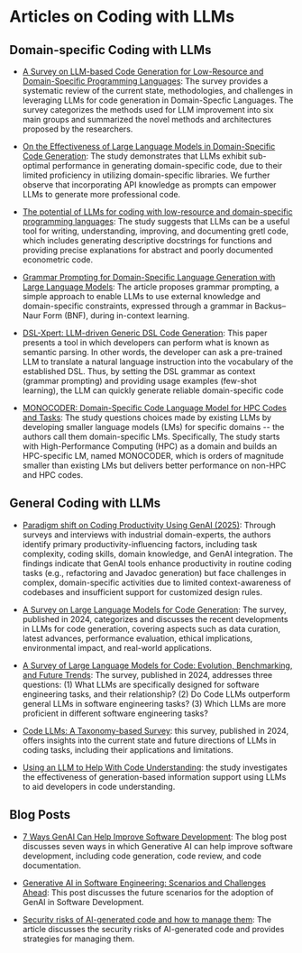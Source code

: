 
# Articles on Coding with LLMs

## Domain-specific Coding with LLMs

* [A Survey on LLM-based Code Generation for Low-Resource and Domain-Specific Programming Languages](https://arxiv.org/pdf/2410.03981?): The survey provides a systematic review of the current state, methodologies, and challenges in leveraging LLMs for code generation in Domain-Specfic Languages. The survey categorizes the methods used for LLM improvement into six main groups and summarized the novel methods and architectures proposed by the researchers. 

* [On the Effectiveness of Large Language Models in Domain-Specific Code Generation](https://arxiv.org/pdf/2312.01639): The study demonstrates that LLMs exhibit sub-optimal performance in generating domain-specific code, due to their limited proficiency in utilizing domain-specific libraries. We further observe that incorporating API knowledge as prompts can empower LLMs to generate more professional code.

* [The potential of LLMs for coding with low-resource and domain-specific programming languages](https://arxiv.org/pdf/2307.13018): The study suggests that LLMs can be a useful tool for writing, understanding, improving, and documenting gretl code, which includes generating descriptive docstrings for functions and providing precise explanations for abstract and poorly documented econometric code.

* [Grammar Prompting for Domain-Specific Language Generation with Large Language Models](https://proceedings.neurips.cc/paper_files/paper/2023/file/cd40d0d65bfebb894ccc9ea822b47fa8-Paper-Conference.pdf): The article proposes grammar prompting, a simple approach to enable LLMs to use external knowledge and domain-specific constraints, expressed through a grammar in Backus–Naur Form (BNF), during in-context learning.

* [DSL-Xpert: LLM-driven Generic DSL Code Generation](https://dl.acm.org/doi/pdf/10.1145/3652620.3687782?casa_token=xpbmFqLswCQAAAAA:_T8rVHsUmA85RDbiM-hInnzCEOGMv6yLbefI-huaGNt0rg5kLI9V5eV3Gans183kCZezot0g7dBc): This paper presents a tool in which developers can perform what is known as semantic parsing. In other words, the developer can ask a pre-trained LLM to translate a natural language instruction into the vocabulary of the established DSL. Thus, by setting the DSL grammar as context (grammar prompting) and providing usage examples (few-shot learning), the LLM can quickly generate reliable domain-specific code

* [MONOCODER: Domain-Specific Code Language Model for HPC Codes and Tasks](https://ieeexplore.ieee.org/stamp/stamp.jsp?arnumber=10938441&casa_token=jN11230yH9YAAAAA:v02BO2mwyVtzYWlsCzuB1MiqNbxwpgKKwXxyfbZW3y_Q8DSbP0QaGzDviwZa3bf3eZAIChWu8g&tag=1): The study questions choices made by existing LLMs by developing smaller language models (LMs) for specific domains -- the authors call them domain-specific LMs. Specifically, The study starts with High-Performance Computing (HPC) as a domain and builds an HPC-specific LM, named MONOCODER, which is orders of magnitude smaller than existing LMs but delivers better performance on non-HPC and HPC codes.

## General Coding with LLMs 

* [Paradigm shift on Coding Productivity Using GenAI (2025)](https://arxiv.org/pdf/2504.18404?): Through surveys and interviews with industrial domain-experts, the authors identify primary productivity-influencing factors, including task complexity, coding skills, domain knowledge, and GenAI integration. The findings indicate that GenAI tools enhance productivity in routine coding tasks (e.g., refactoring and Javadoc generation) but face challenges in complex, domain-specific activities due to limited context-awareness of codebases and insufficient support for customized design rules.

* [A Survey on Large Language Models for Code Generation](https://arxiv.org/pdf/2406.00515): The survey, published in 2024, categorizes and discusses the recent developments in LLMs for code generation, covering aspects such as data curation, latest advances, performance evaluation, ethical implications, environmental impact, and real-world applications.

* [A Survey of Large Language Models for Code: Evolution, Benchmarking, and Future Trends](https://arxiv.org/pdf/2311.10372): The survey, published in 2024, addresses three
questions: (1) What LLMs are specifically designed for software engineering tasks, and their relationship? (2) Do Code LLMs outperform general LLMs in software engineering tasks? (3) Which LLMs are more proficient in different software engineering tasks? 

* [Code LLMs: A Taxonomy-based Survey](https://arxiv.org/pdf/2412.08291): this survey, published in 2024, offers insights into the current state and future directions of LLMs in coding tasks, including their applications and limitations.

* [Using an LLM to Help With Code Understanding](https://dl.acm.org/doi/pdf/10.1145/3597503.3639187): the study investigates the effectiveness of generation-based information support using LLMs to aid developers in code understanding.



## Blog Posts

* [7 Ways GenAI Can Help Improve Software Development](https://www.oracle.com/de/artificial-intelligence/generative-ai/generative-ai-software-development/): The blog post discusses seven ways in which Generative AI can help improve software development, including code generation, code review, and code documentation.

* [Generative AI in Software Engineering: Scenarios and Challenges Ahead](https://www.iese.fraunhofer.de/blog/generative-ai-in-software-engineering-scenarios-and-challenges/): This post discusses the future scenarios for the adoption of GenAI in Software Development. 

* [Security risks of AI-generated code and how to manage them](https://www.techtarget.com/searchsecurity/tip/Security-risks-of-AI-generated-code-and-how-to-manage-them): The article discusses the security risks of AI-generated code and provides strategies for managing them. 
